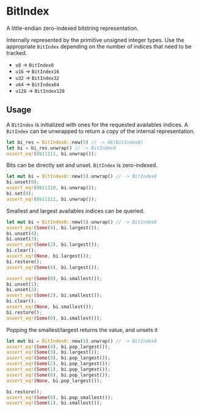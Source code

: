 # BitIndex

A little-endian zero-indexed bitstring representation.

Internally represented by the primitive unsigned integer types. Use the appropriate `BitIndex` depending on the number of indices that need to be tracked.
- `u8` -> `BitIndex8`
- `u16` -> `BitIndex16`
- `u32` -> `BitIndex32`
- `u64` -> `BitIndex64`
- `u128` -> `BitIndex128`

## Usage

A `BitIndex` is initialized with ones for the requested availables indices. A `BitIndex` can be unwrapped to return a copy of the internal representation.
````rust
let bi_res = BitIndex8::new(5) // -> Ok(BitIndex8)
let bi = bi_res.unwrap() // -> BitIndex8
assert_eq!(0b11111, bi.unwrap());
````

Bits can be directly set and unset. `BitIndex` is zero-indexed.
````rust
let mut bi = BitIndex8::new(5).unwrap() // -> BitIndex8
bi.unset(0);
assert_eq!(0b11110, bi.unwrap());
bi.set(0);
assert_eq!(0b11111, bi.unwrap());
````

Smallest and largest availables indices can be queried.
````rust
let mut bi = BitIndex8::new(5).unwrap() // -> BitIndex8
assert_eq!(Some(4), bi.largest());
bi.unset(4);
bi.unset(3);
assert_eq!(Some(2), bi.largest());
bi.clear();
assert_eq!(None, bi.largest());
bi.restore();
assert_eq!(Some(4), bi.largest());

assert_eq!(Some(0), bi.smallest());
bi.unset(1);
bi.unset(2);
assert_eq!(Some(2), bi.smallest());
bi.clear();
assert_eq!(None, bi.smallest());
bi.restore();
assert_eq!(Some(0), bi.smallest());
````

Popping the smallest/largest returns the value, and unsets it
````rust
let mut bi = BitIndex8::new(5).unwrap() // -> BitIndex8
assert_eq!(Some(4), bi.pop_largest());
assert_eq!(Some(3), bi.largest());
assert_eq!(Some(3), bi.pop_largest());
assert_eq!(Some(2), bi.pop_largest());
assert_eq!(Some(1), bi.pop_largest());
assert_eq!(Some(0), bi.pop_largest());
assert_eq!(None, bi.pop_largest());

bi.restore();
assert_eq!(Some(0), bi.pop_smallest());
assert_eq!(Some(1), bi.smallest());
````